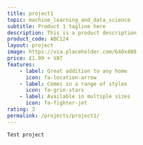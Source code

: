 ```yaml
---
title: project1
topic: machine_learning_and_data_science
subtitle: Product 1 tagline here
description: This is a product description
product_code: ABC124
layout: project
image: https://via.placeholder.com/640x480
price: £1.99 + VAT
features:
    - label: Great addition to any home
      icon: fa-location-arrow
    - label: Comes in a range of styles
      icon: fa-grin-stars
    - label: Available in multiple sizes
      icon: fa-fighter-jet
rating: 3
permalink: /projects/project1/
---
```



<div class="section" id="about">
  <div class="container">

    Test project

    

  </div>
</div>